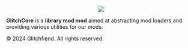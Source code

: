 <p align="center"><img src="https://i.imgur.com/0bRmJw8.png"></p>

**GlitchCore** is a **library mod mod** aimed at abstracting mod loaders and providing various utilities for our mods.

© 2024 Glitchfiend. All rights reserved.
